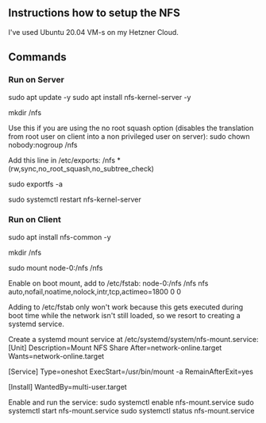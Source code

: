 ## Instructions how to setup the NFS

I've used Ubuntu 20.04 VM-s on my Hetzner Cloud.

## Commands

### Run on Server

sudo apt update -y
sudo apt install nfs-kernel-server -y

mkdir /nfs

Use this if you are using the no root squash option (disables the translation from root user on client into a non privileged user on server):
sudo chown nobody:nogroup /nfs

Add this line in /etc/exports:
/nfs *(rw,sync,no_root_squash,no_subtree_check)

sudo exportfs -a

sudo systemctl restart nfs-kernel-server

### Run on Client

sudo apt install nfs-common -y

mkdir /nfs

sudo mount node-0:/nfs /nfs

Enable on boot mount, add to /etc/fstab:
node-0:/nfs               /nfs      nfs auto,nofail,noatime,nolock,intr,tcp,actimeo=1800 0 0

Adding to /etc/fstab only won't work because this gets executed during boot time while the network isn't still loaded, so we resort to creating a systemd service.

Create a systemd mount service at /etc/systemd/system/nfs-mount.service:
[Unit]
Description=Mount NFS Share
After=network-online.target
Wants=network-online.target

[Service]
Type=oneshot
ExecStart=/usr/bin/mount -a
RemainAfterExit=yes

[Install]
WantedBy=multi-user.target

Enable and run the service:
sudo systemctl enable nfs-mount.service
sudo systemctl start nfs-mount.service
sudo systemctl status nfs-mount.service